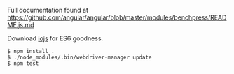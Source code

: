 Full documentation found at https://github.com/angular/angular/blob/master/modules/benchpress/README.js.md

Download [iojs](https://iojs.org/) for ES6 goodness.

```
$ npm install .
$ ./node_modules/.bin/webdriver-manager update
$ npm test
```
